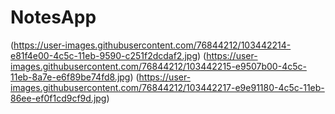 # NotesApp

(https://user-images.githubusercontent.com/76844212/103442214-e81f4e00-4c5c-11eb-9590-c251f2dcdaf2.jpg)
(https://user-images.githubusercontent.com/76844212/103442215-e9507b00-4c5c-11eb-8a7e-e6f89be74fd8.jpg)
(https://user-images.githubusercontent.com/76844212/103442217-e9e91180-4c5c-11eb-86ee-ef0f1cd9cf9d.jpg)
